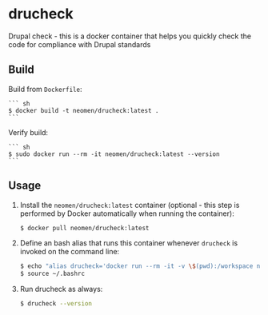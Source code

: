 # drucheck
Drupal check - this is a docker container that helps you quickly check the code for compliance with Drupal standards

Build
--------------------

Build from `Dockerfile`:

    ``` sh
    $ docker build -t neomen/drucheck:latest .
    ```

Verify build:

    ``` sh
    $ sudo docker run --rm -it neomen/drucheck:latest --version
    ```

Usage
--------------------

1. Install the `neomen/drucheck:latest` container (optional - this step is performed by Docker automatically when running the container):

    ``` sh
    $ docker pull neomen/drucheck:latest
    ```

2. Define an bash alias that runs this container whenever `drucheck` is invoked on the command line:

	``` sh
	$ echo "alias drucheck='docker run --rm -it -v \$(pwd):/workspace neomen/drucheck:latest'" >> ~/.bashrc
	$ source ~/.bashrc
	```

3. Run drucheck as always:

	``` sh
	$ drucheck --version
	```